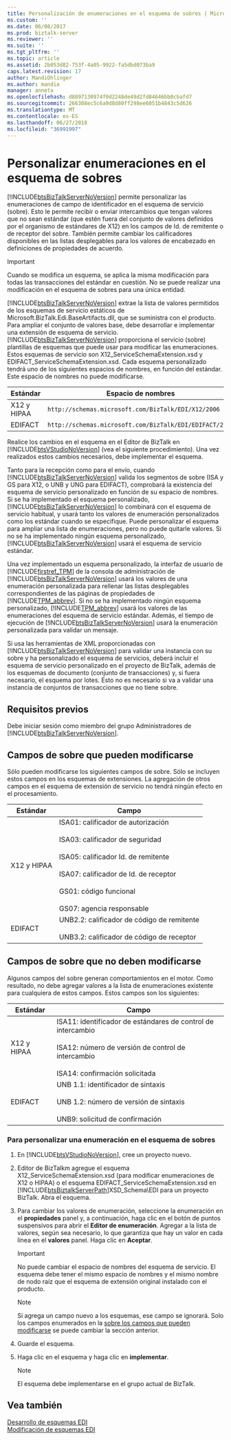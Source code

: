 ```yaml
---
title: Personalización de enumeraciones en el esquema de sobres | Microsoft Docs
ms.custom: ''
ms.date: 06/08/2017
ms.prod: biztalk-server
ms.reviewer: ''
ms.suite: ''
ms.tgt_pltfrm: ''
ms.topic: article
ms.assetid: 2b053d82-753f-4a05-9922-fa5dbd073ba9
caps.latest.revision: 17
author: MandiOhlinger
ms.author: mandia
manager: anneta
ms.openlocfilehash: d8897130974f0d2248de49d2fd84646bb0cbafd7
ms.sourcegitcommit: 266308ec5c6a9d8d80ff298ee6051b4843c5d626
ms.translationtype: MT
ms.contentlocale: es-ES
ms.lasthandoff: 06/27/2018
ms.locfileid: "36991997"
---
```

# <a name="customizing-enumerations-in-the-envelope-schema"></a>Personalizar enumeraciones en el esquema de sobres
[!INCLUDE[btsBizTalkServerNoVersion](../includes/btsbiztalkservernoversion-md.md)] permite personalizar las enumeraciones de campo de identificador en el esquema de servicio (sobre). Esto le permite recibir o enviar intercambios que tengan valores que no sean estándar (que estén fuera del conjunto de valores definidos por el organismo de estándares de X12) en los campos de Id. de remitente o de receptor del sobre. También permite cambiar los calificadores disponibles en las listas desplegables para los valores de encabezado en definiciones de propiedades de acuerdo.  
  
> [!IMPORTANT]
>  Cuando se modifica un esquema, se aplica la misma modificación para todas las transacciones del estándar en cuestión. No se puede realizar una modificación en el esquema de sobres para una única entidad.  
  
 [!INCLUDE[btsBizTalkServerNoVersion](../includes/btsbiztalkservernoversion-md.md)] extrae la lista de valores permitidos de los esquemas de servicio estáticos de Microsoft.BizTalk.Edi.BaseArtifacts.dll, que se suministra con el producto. Para ampliar el conjunto de valores base, debe desarrollar e implementar una extensión de esquema de servicio. [!INCLUDE[btsBizTalkServerNoVersion](../includes/btsbiztalkservernoversion-md.md)] proporciona el servicio (sobre) plantillas de esquemas que puede usar para modificar las enumeraciones. Estos esquemas de servicio son X12_ServiceSchemaExtension.xsd y EDIFACT_ServiceSchemaExtension.xsd. Cada esquema personalizado tendrá uno de los siguientes espacios de nombres, en función del estándar. Este espacio de nombres no puede modificarse.  
  
|Estándar|Espacio de nombres|  
|--------------|---------------|  
|X12 y HIPAA|`http://schemas.microsoft.com/BizTalk/EDI/X12/2006`|  
|EDIFACT|`http://schemas.microsoft.com/BizTalk/EDI/EDIFACT/2006`|  
  
 Realice los cambios en el esquema en el Editor de BizTalk en [!INCLUDE[btsVStudioNoVersion](../includes/btsvstudionoversion-md.md)] (vea el siguiente procedimiento). Una vez realizados estos cambios necesarios, debe implementar el esquema.  
  
 Tanto para la recepción como para el envío, cuando [!INCLUDE[btsBizTalkServerNoVersion](../includes/btsbiztalkservernoversion-md.md)] valida los segmentos de sobre (ISA y GS para X12, o UNB y UNG para EDIFACT), comprobará la existencia del esquema de servicio personalizado en función de su espacio de nombres. Si se ha implementado el esquema personalizado, [!INCLUDE[btsBizTalkServerNoVersion](../includes/btsbiztalkservernoversion-md.md)] lo combinará con el esquema de servicio habitual, y usará tanto los valores de enumeración personalizados como los estándar cuando se especifique. Puede personalizar el esquema para ampliar una lista de enumeraciones, pero no puede quitarle valores. Si no se ha implementado ningún esquema personalizado, [!INCLUDE[btsBizTalkServerNoVersion](../includes/btsbiztalkservernoversion-md.md)] usará el esquema de servicio estándar.  
  
 Una vez implementado un esquema personalizado, la interfaz de usuario de [!INCLUDE[firstref_TPM](../includes/firstref-tpm-md.md)] de la consola de administración de [!INCLUDE[btsBizTalkServerNoVersion](../includes/btsbiztalkservernoversion-md.md)] usará los valores de una enumeración personalizada para rellenar las listas desplegables correspondientes de las páginas de propiedades de [!INCLUDE[TPM_abbrev](../includes/tpm-abbrev-md.md)]. Si no se ha implementado ningún esquema personalizado, [!INCLUDE[TPM_abbrev](../includes/tpm-abbrev-md.md)] usará los valores de las enumeraciones del esquema de servicio estándar. Además, el tiempo de ejecución de [!INCLUDE[btsBizTalkServerNoVersion](../includes/btsbiztalkservernoversion-md.md)] usará la enumeración personalizada para validar un mensaje.  
  
 Si usa las herramientas de XML proporcionadas con [!INCLUDE[btsBizTalkServerNoVersion](../includes/btsbiztalkservernoversion-md.md)] para validar una instancia con su sobre y ha personalizado el esquema de servicios, deberá incluir el esquema de servicio personalizado en el proyecto de BizTalk, además de los esquemas de documento (conjunto de transacciones) y, si fuera necesario, el esquema por lotes. Esto no es necesario si va a validar una instancia de conjuntos de transacciones que no tiene sobre.  
  
## <a name="prerequisites"></a>Requisitos previos  
 Debe iniciar sesión como miembro del grupo Administradores de [!INCLUDE[btsBizTalkServerNoVersion](../includes/btsbiztalkservernoversion-md.md)].  
  
##  <a name="BKMK_Env_Can"></a> Campos de sobre que pueden modificarse  
 Sólo pueden modificarse los siguientes campos de sobre. Sólo se incluyen estos campos en los esquemas de extensiones. La agregación de otros campos en el esquema de extensión de servicio no tendrá ningún efecto en el procesamiento.  
  
|Estándar|Campo|  
|--------------|-----------|  
|X12 y HIPAA|ISA01: calificador de autorización<br /><br /> ISA03: calificador de seguridad<br /><br /> ISA05: calificador Id. de remitente<br /><br /> ISA07: calificador de Id. de receptor<br /><br /> GS01: código funcional<br /><br /> GS07: agencia responsable|  
|EDIFACT|UNB2.2: calificador de código de remitente<br /><br /> UNB3.2: calificador de código de receptor|  
  
## <a name="envelope-fields-that-should-not-be-modified"></a>Campos de sobre que no deben modificarse  
 Algunos campos del sobre generan comportamientos en el motor. Como resultado, no debe agregar valores a la lista de enumeraciones existente para cualquiera de estos campos. Estos campos son los siguientes:  
  
|Estándar|Campo|  
|--------------|-----------|  
|X12 y HIPAA|ISA11: identificador de estándares de control de intercambio<br /><br /> ISA12: número de versión de control de intercambio<br /><br /> ISA14: confirmación solicitada|  
|EDIFACT|UNB 1.1: identificador de sintaxis<br /><br /> UNB 1.2: número de versión de sintaxis<br /><br /> UNB9: solicitud de confirmación|  
  
### <a name="to-customize-an-enumeration-in-the-envelope-schema"></a>Para personalizar una enumeración en el esquema de sobres  
  
1. En [!INCLUDE[btsVStudioNoVersion](../includes/btsvstudionoversion-md.md)], cree un proyecto nuevo.  
  
2. Editor de BizTalkm agregue el esquema X12_ServiceSchemaExtension.xsd (para modificar enumeraciones de X12 o HIPAA) o el esquema EDIFACT_ServiceSchemaExtension.xsd en [!INCLUDE[btsBiztalkServerPath](../includes/btsbiztalkserverpath-md.md)]XSD_Schema\EDI para un proyecto BizTalk. Abra el esquema.  
  
3. Para cambiar los valores de enumeración, seleccione la enumeración en el **propiedades** panel y, a continuación, haga clic en el botón de puntos suspensivos para abrir el **Editor de enumeración**. Agregar a la lista de valores, según sea necesario, lo que garantiza que hay un valor en cada línea en el **valores** panel. Haga clic en **Aceptar**.  
  
   > [!IMPORTANT]
   >  No puede cambiar el espacio de nombres del esquema de servicio. El esquema debe tener el mismo espacio de nombres y el mismo nombre de nodo raíz que el esquema de extensión original instalado con el producto.  
  
   > [!NOTE]
   >  Si agrega un campo nuevo a los esquemas, ese campo se ignorará. Solo los campos enumerados en la [sobre los campos que pueden modificarse](../core/customizing-enumerations-in-the-envelope-schema.md#BKMK_Env_Can) se puede cambiar la sección anterior.  
  
4. Guarde el esquema.  
  
5. Haga clic en el esquema y haga clic en **implementar**.  
  
   > [!NOTE]
   >  El esquema debe implementarse en el grupo actual de BizTalk.  
  
## <a name="see-also"></a>Vea también  
 [Desarrollo de esquemas EDI](../core/developing-edi-schemas.md)   
 [Modificación de esquemas EDI](../core/modifying-edi-schemas.md)